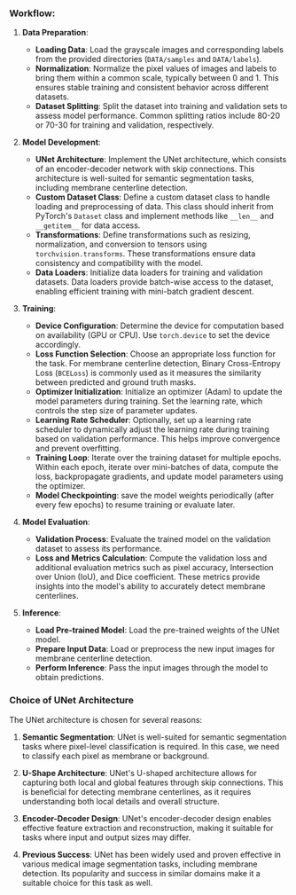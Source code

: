 ### Workflow:

1. **Data Preparation**:
   - **Loading Data**: Load the grayscale images and corresponding labels from the provided directories (`DATA/samples` and `DATA/labels`).
   - **Normalization**: Normalize the pixel values of images and labels to bring them within a common scale, typically between 0 and 1. This ensures stable training and consistent behavior across different datasets.
   - **Dataset Splitting**: Split the dataset into training and validation sets to assess model performance. Common splitting ratios include 80-20 or 70-30 for training and validation, respectively.

2. **Model Development**:
   - **UNet Architecture**: Implement the UNet architecture, which consists of an encoder-decoder network with skip connections. This architecture is well-suited for semantic segmentation tasks, including membrane centerline detection.
   - **Custom Dataset Class**: Define a custom dataset class to handle loading and preprocessing of data. This class should inherit from PyTorch's `Dataset` class and implement methods like `__len__` and `__getitem__` for data access.
   - **Transformations**: Define transformations such as resizing, normalization, and conversion to tensors using `torchvision.transforms`. These transformations ensure data consistency and compatibility with the model.
   - **Data Loaders**: Initialize data loaders for training and validation datasets. Data loaders provide batch-wise access to the dataset, enabling efficient training with mini-batch gradient descent.

3. **Training**:
   - **Device Configuration**: Determine the device for computation based on availability (GPU or CPU). Use `torch.device` to set the device accordingly.
   - **Loss Function Selection**: Choose an appropriate loss function for the task. For membrane centerline detection, Binary Cross-Entropy Loss (`BCELoss`) is commonly used as it measures the similarity between predicted and ground truth masks.
   - **Optimizer Initialization**: Initialize an optimizer (Adam) to update the model parameters during training. Set the learning rate, which controls the step size of parameter updates.
   - **Learning Rate Scheduler**: Optionally, set up a learning rate scheduler to dynamically adjust the learning rate during training based on validation performance. This helps improve convergence and prevent overfitting.
   - **Training Loop**: Iterate over the training dataset for multiple epochs. Within each epoch, iterate over mini-batches of data, compute the loss, backpropagate gradients, and update model parameters using the optimizer.
   - **Model Checkpointing**: save the model weights periodically (after every few epochs) to resume training or evaluate later.

4. **Model Evaluation**:
   - **Validation Process**: Evaluate the trained model on the validation dataset to assess its performance.
   - **Loss and Metrics Calculation**: Compute the validation loss and additional evaluation metrics such as pixel accuracy, Intersection over Union (IoU), and Dice coefficient. These metrics provide insights into the model's ability to accurately detect membrane centerlines.

5. **Inference**:
   - **Load Pre-trained Model**: Load the pre-trained weights of the UNet model.
   - **Prepare Input Data**: Load or preprocess the new input images for membrane centerline detection.
   - **Perform Inference**: Pass the input images through the model to obtain predictions.

### Choice of UNet Architecture

The UNet architecture is chosen for several reasons:

1. **Semantic Segmentation**: UNet is well-suited for semantic segmentation tasks where pixel-level classification is required. In this case, we need to classify each pixel as membrane or background.

2. **U-Shape Architecture**: UNet's U-shaped architecture allows for capturing both local and global features through skip connections. This is beneficial for detecting membrane centerlines, as it requires understanding both local details and overall structure.

3. **Encoder-Decoder Design**: UNet's encoder-decoder design enables effective feature extraction and reconstruction, making it suitable for tasks where input and output sizes may differ.

4. **Previous Success**: UNet has been widely used and proven effective in various medical image segmentation tasks, including membrane detection. Its popularity and success in similar domains make it a suitable choice for this task as well.

